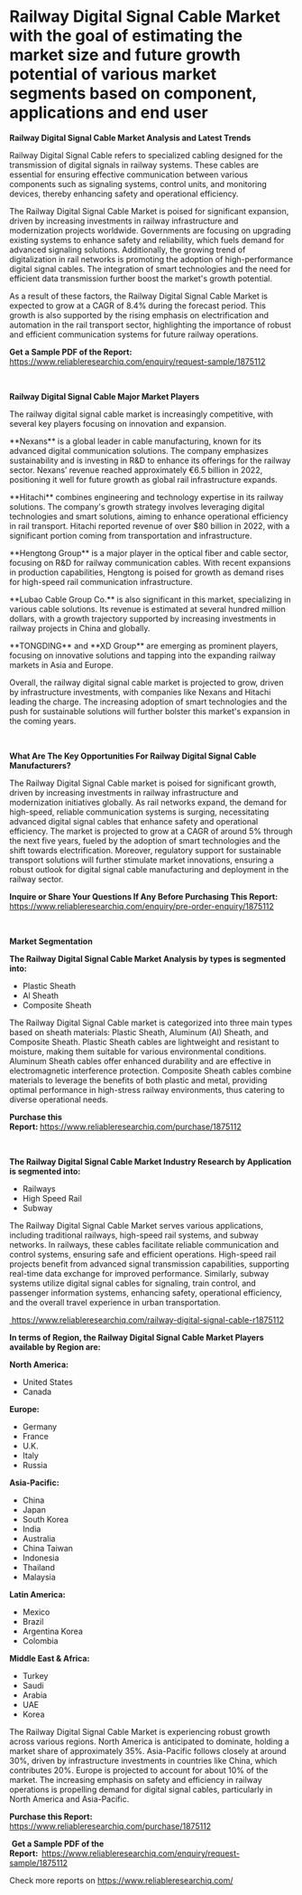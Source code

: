 <p><h1>Railway Digital Signal Cable Market with the goal of estimating the market size and future growth potential of various market segments based on component, applications and end user</h1></p><p><strong>Railway Digital Signal Cable Market Analysis and Latest Trends</strong></p>
<p><p>Railway Digital Signal Cable refers to specialized cabling designed for the transmission of digital signals in railway systems. These cables are essential for ensuring effective communication between various components such as signaling systems, control units, and monitoring devices, thereby enhancing safety and operational efficiency.</p><p>The Railway Digital Signal Cable Market is poised for significant expansion, driven by increasing investments in railway infrastructure and modernization projects worldwide. Governments are focusing on upgrading existing systems to enhance safety and reliability, which fuels demand for advanced signaling solutions. Additionally, the growing trend of digitalization in rail networks is promoting the adoption of high-performance digital signal cables. The integration of smart technologies and the need for efficient data transmission further boost the market's growth potential.</p><p>As a result of these factors, the Railway Digital Signal Cable Market is expected to grow at a CAGR of 8.4% during the forecast period. This growth is also supported by the rising emphasis on electrification and automation in the rail transport sector, highlighting the importance of robust and efficient communication systems for future railway operations.</p></p>
<p><strong>Get a Sample PDF of the Report:&nbsp;</strong> <a href="https://www.reliableresearchiq.com/enquiry/request-sample/1875112?utm_campaign=3282&utm_medium=2&utm_source=Github&utm_content=ia&utm_term=03042025&utm_id=railway-digital-signal-cable">https://www.reliableresearchiq.com/enquiry/request-sample/1875112</a></p>
<p>&nbsp;</p>
<p><strong>Railway Digital Signal Cable Major Market Players</strong></p>
<p><p>The railway digital signal cable market is increasingly competitive, with several key players focusing on innovation and expansion. </p><p>**Nexans** is a global leader in cable manufacturing, known for its advanced digital communication solutions. The company emphasizes sustainability and is investing in R&D to enhance its offerings for the railway sector. Nexans’ revenue reached approximately €6.5 billion in 2022, positioning it well for future growth as global rail infrastructure expands.</p><p>**Hitachi** combines engineering and technology expertise in its railway solutions. The company's growth strategy involves leveraging digital technologies and smart solutions, aiming to enhance operational efficiency in rail transport. Hitachi reported revenue of over $80 billion in 2022, with a significant portion coming from transportation and infrastructure.</p><p>**Hengtong Group** is a major player in the optical fiber and cable sector, focusing on R&D for railway communication cables. With recent expansions in production capabilities, Hengtong is poised for growth as demand rises for high-speed rail communication infrastructure.</p><p>**Lubao Cable Group Co.** is also significant in this market, specializing in various cable solutions. Its revenue is estimated at several hundred million dollars, with a growth trajectory supported by increasing investments in railway projects in China and globally.</p><p>**TONGDING** and **XD Group** are emerging as prominent players, focusing on innovative solutions and tapping into the expanding railway markets in Asia and Europe. </p><p>Overall, the railway digital signal cable market is projected to grow, driven by infrastructure investments, with companies like Nexans and Hitachi leading the charge. The increasing adoption of smart technologies and the push for sustainable solutions will further bolster this market's expansion in the coming years.</p></p>
<p>&nbsp;</p>
<p><strong>What Are The Key Opportunities For Railway Digital Signal Cable Manufacturers?</strong></p>
<p><p>The Railway Digital Signal Cable market is poised for significant growth, driven by increasing investments in railway infrastructure and modernization initiatives globally. As rail networks expand, the demand for high-speed, reliable communication systems is surging, necessitating advanced digital signal cables that enhance safety and operational efficiency. The market is projected to grow at a CAGR of around 5% through the next five years, fueled by the adoption of smart technologies and the shift towards electrification. Moreover, regulatory support for sustainable transport solutions will further stimulate market innovations, ensuring a robust outlook for digital signal cable manufacturing and deployment in the railway sector.</p></p>
<p><strong>Inquire or Share Your Questions If Any Before Purchasing This Report:</strong> <a href="https://www.reliableresearchiq.com/enquiry/pre-order-enquiry/1875112?utm_campaign=3282&utm_medium=2&utm_source=Github&utm_content=ia&utm_term=03042025&utm_id=railway-digital-signal-cable">https://www.reliableresearchiq.com/enquiry/pre-order-enquiry/1875112</a></p>
<p>&nbsp;</p>
<p><strong>Market Segmentation</strong></p>
<p><strong>The Railway Digital Signal Cable Market Analysis by types is segmented into:</strong></p>
<p><ul><li>Plastic Sheath</li><li>Al Sheath</li><li>Composite Sheath</li></ul></p>
<p><p>The Railway Digital Signal Cable market is categorized into three main types based on sheath materials: Plastic Sheath, Aluminum (Al) Sheath, and Composite Sheath. Plastic Sheath cables are lightweight and resistant to moisture, making them suitable for various environmental conditions. Aluminum Sheath cables offer enhanced durability and are effective in electromagnetic interference protection. Composite Sheath cables combine materials to leverage the benefits of both plastic and metal, providing optimal performance in high-stress railway environments, thus catering to diverse operational needs.</p></p>
<p><strong>Purchase this Report:&nbsp;</strong><a href="https://www.reliableresearchiq.com/purchase/1875112?utm_campaign=3282&utm_medium=2&utm_source=Github&utm_content=ia&utm_term=03042025&utm_id=railway-digital-signal-cable">https://www.reliableresearchiq.com/purchase/1875112</a></p>
<p>&nbsp;</p>
<p><strong>The Railway Digital Signal Cable Market Industry Research by Application is segmented into:</strong></p>
<p><ul><li>Railways</li><li>High Speed Rail</li><li>Subway</li></ul></p>
<p><p>The Railway Digital Signal Cable Market serves various applications, including traditional railways, high-speed rail systems, and subway networks. In railways, these cables facilitate reliable communication and control systems, ensuring safe and efficient operations. High-speed rail projects benefit from advanced signal transmission capabilities, supporting real-time data exchange for improved performance. Similarly, subway systems utilize digital signal cables for signaling, train control, and passenger information systems, enhancing safety, operational efficiency, and the overall travel experience in urban transportation.</p></p>
<p><a href="https://www.reliableresearchiq.com/railway-digital-signal-cable-r1875112?utm_campaign=3282&utm_medium=2&utm_source=Github&utm_content=ia&utm_term=03042025&utm_id=railway-digital-signal-cable">&nbsp;https://www.reliableresearchiq.com/railway-digital-signal-cable-r1875112</a></p>
<p><strong>In terms of Region, the Railway Digital Signal Cable Market Players available by Region are:</strong></p>
<p>
    <p> <strong> North America: </strong>
        <ul>
            <li>United States</li>
            <li>Canada</li>
        </ul>
        </p> 
    <p> <strong> Europe: </strong>
        <ul>
            <li>Germany</li>
            <li>France</li>
            <li>U.K.</li>
            <li>Italy</li>
            <li>Russia</li>
        </ul>
        </p> 
    <p> <strong> Asia-Pacific: </strong>
        <ul>
            <li>China</li>
            <li>Japan</li>
            <li>South Korea</li>
            <li>India</li>
            <li>Australia</li>
            <li>China Taiwan</li>
            <li>Indonesia</li>
            <li>Thailand</li>
            <li>Malaysia</li>
        </ul>
        </p> 
    <p> <strong> Latin America: </strong>
        <ul>
            <li>Mexico</li>
            <li>Brazil</li>
            <li>Argentina Korea</li>
            <li>Colombia</li>
        </ul>
        </p> 
    <p> <strong> Middle East & Africa: </strong>
        <ul>
            <li>Turkey</li>
            <li>Saudi</li>
            <li>Arabia</li>
            <li>UAE</li>
            <li>Korea</li>
        </ul>
    </p>
    </p>
<p><p>The Railway Digital Signal Cable Market is experiencing robust growth across various regions. North America is anticipated to dominate, holding a market share of approximately 35%. Asia-Pacific follows closely at around 30%, driven by infrastructure investments in countries like China, which contributes 20%. Europe is projected to account for about 10% of the market. The increasing emphasis on safety and efficiency in railway operations is propelling demand for digital signal cables, particularly in North America and Asia-Pacific.</p></p>
<p><strong>Purchase this Report: </strong><a href="https://www.reliableresearchiq.com/purchase/1875112?utm_campaign=3282&utm_medium=2&utm_source=Github&utm_content=ia&utm_term=03042025&utm_id=railway-digital-signal-cable">https://www.reliableresearchiq.com/purchase/1875112</a></p>
<p>&nbsp;<strong>Get a Sample PDF of the Report:&nbsp;&nbsp;</strong><a href="https://www.reliableresearchiq.com/enquiry/request-sample/1875112?utm_campaign=3282&utm_medium=2&utm_source=Github&utm_content=ia&utm_term=03042025&utm_id=railway-digital-signal-cable">https://www.reliableresearchiq.com/enquiry/request-sample/1875112</a></p>
<p><strong></strong></p>
<p>Check more reports on <a href="https://www.reliableresearchiq.com/?utm_campaign=3282&utm_medium=2&utm_source=Github&utm_content=ia&utm_term=03042025&utm_id=railway-digital-signal-cable">https://www.reliableresearchiq.com/</a></p>